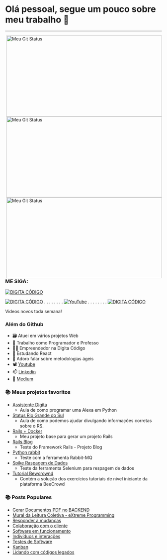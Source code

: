 # Olá pessoal, segue um pouco sobre meu trabalho 👋
---
<img align="right" width='500px' height='260px' alt="Meu Git Status" title="Meu Git Status" src="https://github-readme-streak-stats.herokuapp.com?user=williamarcondes&theme=gotham&hide_border=true&locale=pt-br"/>
<img align="right" width='500px' height='260px' alt="Meu Git Status" title="Meu Git Status" src="https://github-readme-stats.vercel.app/api/?username=williamarcondes&show_icons=true&title_color=fff&icon_color=79ff97&text_color=9f9f9f&bg_color=151515"/>
<img align="right" width='500px' height='260px' alt="Meu Git Status" title="Meu Git Status" src="https://github-readme-stats.vercel.app/api/top-langs/?username=williamarcondes&layout=compact"/>

### ME SIGA: 
[![DIGITA CÓDIGO](https://img.youtube.com/vi/wC_bowVIaJE/0.jpg)](https://www.youtube.com/watch?v=wC_bowVIaJE)

[![DIGITA CÓDIGO](https://img.youtube.com/vi/wC_bowVIaJE/1.jpg)](https://www.youtube.com/watch?v=wC_bowVIaJE)
. . . . . . . . [![YouTube](https://img.shields.io/badge/YouTube-%23FF0000.svg?style=for-the-badge&logo=YouTube&logoColor=white)](https://www.youtube.com/@DigitaCodigo) . . . . . . . .
[![DIGITA CÓDIGO](https://img.youtube.com/vi/wC_bowVIaJE/3.jpg)](https://www.youtube.com/watch?v=wC_bowVIaJE)

Videos novos toda semana!


### Além do Github
 - 🗃️ Atuei em vários projetos Web
 - 💼 Trabalho como Programador e Professo
 - 🧙‍♂️ Empreendedor na Digita Código
 - 🌱 Estudando React
 - 💬 Adoro falar sobre metodologias ágeis
 - 📽️ [Youtube](https://www.youtube.com/@DigitaCodigo)
 - 📫 [Linkedin](https://www.linkedin.com/in/williamarcondes)
 - 📝 [Medium](https://william-marcondes.medium.com)

### 📚 Meus projetos favoritos
- [Assistente Digita](https://github.com/williamarcondes/assistente_digita)
  - Aula de como programar uma Alexa em Python
- [Status Rio Grande do Sul](https://github.com/williamarcondes/raspagem-calamidades)
  - Aula de como podemos ajudar divulgando informações corretas sobre o RS.
- [Rails + Docker](https://github.com/williamarcondes/rails-docker-limpo)
  - Meu projeto base para gerar um projeto Rails
- [Rails Blog](https://github.com/williamarcondes/rails-blog-tutorial)
  - Teste do Framework Rails - Projeto Blog
- [Python rabbit](https://github.com/williamarcondes/python-rabbit)
  - Teste com a ferramenta Rabbit-MQ
- [Spike Raspagem de Dados](https://github.com/williamarcondes/spike-extrator-licitacao)
  - Teste da ferramenta Selenium para respagem de dados
- [Tutorial Bewcrownd](https://github.com/williamarcondes/tutorial-beecrowd)
  - Contém a solução dos exercícios tutoriais de nivel iniciante da plataforma BeeCrowd


### 📚 Posts Populares
- [Gerar Documentos PDF no BACKEND](https://william-marcondes.medium.com/gerar-documentos-pdf-no-backend-84db7675ba91)
- [Mural da Leitura Coletiva - eXtreme Programming](https://share.atelie.software/mural-da-leitura-coletiva-do-ateli%C3%AA-df63f7b9e1e0)
- [Responder a mudanças](https://share.atelie.software/responder-a-mudan%C3%A7as-minuto-%C3%A1gil-09-a0c3d1e6d952)
- [Colaboração com o cliente](https://share.atelie.software/colabora%C3%A7%C3%A3o-com-o-cliente-minuto-%C3%A1gil-06-99587c514460)
- [Software em funcionamento](https://share.atelie.software/software-em-funcionamento-minuto-%C3%A1gil-07-3f1a853ac4f9)
- [Indivíduos e interações](https://share.atelie.software/indiv%C3%ADduos-e-intera%C3%A7%C3%B5es-minuto-%C3%A1gil-06-cd412662ee25)
- [Testes de Software](https://share.atelie.software/testes-de-software-minuto-%C3%A1gil-03-803a6bde1914)
- [Kanban](https://share.atelie.software/kanban-minuto-%C3%A1gil-0-1-54b480e8b1f8)
- [Lidando com códigos legados](https://guildadocodigo.atelie.software/lidando-com-c%C3%B3digos-legados-ab426b36fa6e)
